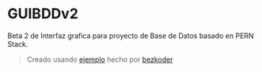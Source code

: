 # GUIBDDv2

Beta 2 de Interfaz grafica para proyecto de Base de Datos basado en PERN Stack.


> Creado usando [ejemplo](https://www.bezkoder.com/react-node-express-postgresql/#React_Nodejs_Express_PostgreSQL_example_Overview) hecho por [bezkoder](https://www.bezkoder.com/react-node-express-postgresql/#React_Nodejs_Express_PostgreSQL_example_Overview)
